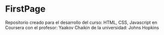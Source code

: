 # FirstPage
Repositorio creado para el desarrollo del curso: HTML, CSS, Javascript en Coursera con el profesor: Yaakov Chaikin de la universidad: Johns Hopkins
